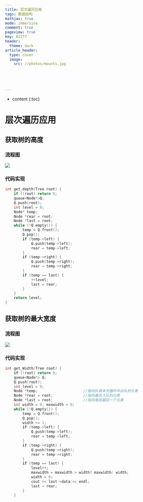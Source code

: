 ```yaml
---
title: 层次遍历应用
tags: 数据结构
mathjax: true
mode: immersive
comment: true
pageview: true
key: A2277
header:
  theme: dark
article_header:
  type: cover
  image:
    src: //photos/mounts.jpg





---
```



* content
{:toc}


# 层次遍历应用

## 获取树的高度

### 流程图

![](https://github.com/Crpdim/crpdim.github.io/raw/main/get_max_level.png)

### 代码实现

```c
int get_depth(Tree root) {
    if (!root) return 0;
    queue<Node*>Q;
    Q.push(root);
    int level = 0;
    Node* temp;
    Node *rear = root;
    Node *last = root;
    while (!Q.empty()) {
        temp = Q.front();
        Q.pop();
        if (temp->left) {
            Q.push(temp->left);
            rear = temp->left;
        }
        if (temp->right) {
            Q.push(temp->right);
            rear = temp->right;
        }
        if (temp == last) {
            ++level;
            last = rear;
        }
    }
    return level;
}
```



## 获取树的最大宽度

### 流程图

![](https://github.com/Crpdim/crpdim.github.io/raw/main/get_max_width.png)

### 代码实现

```c
int get_Width(Tree root) {
    if (!root) return 0;
    queue<Node*> Q;
    Q.push(root);
    int level = 0;
    Node *temp;                     //指向队首本次循环中出队的元素
    Node *rear = root;              //指向最后入队的元素
    Node *last = root;              //指向每层最后一个元素
    int width = 0, maxwidth = 0;
    while (!Q.empty()) {
        temp = Q.front();
        Q.pop();
        width += 1;
        if (temp->left) {
            Q.push(temp->left);
            rear = temp->left;
        }
        if (temp->right) {
            Q.push(temp->right);
            rear = temp->right;
        } 
        if (temp == last) {
            level++;
            maxwidth = maxwidth > width? maxwidth: width;
            width = 0;
            cout << last->data << endl;
            last = rear;
        }
    }
   
```





# 